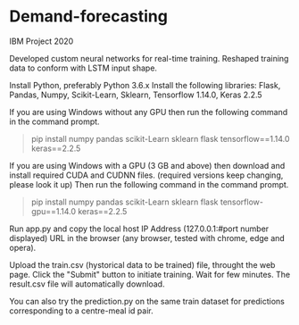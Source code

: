 # Demand-forecasting
IBM Project 2020

Developed custom neural networks for real-time training.
Reshaped training data to conform with LSTM input shape.

Install Python, preferably Python 3.6.x
Install the following libraries: Flask, Pandas, Numpy, Scikit-Learn, Sklearn, Tensorflow 1.14.0, Keras 2.2.5

If you are using Windows without any GPU then run the following command in the command prompt. 
> pip install numpy pandas scikit-Learn sklearn flask tensorflow==1.14.0 keras==2.2.5

If you are using Windows with a GPU (3 GB and above) then download and install required CUDA and CUDNN files. (required versions keep changing, please look it up)
Then run the following command in the command prompt. 
> pip install numpy pandas scikit-Learn sklearn flask tensorflow-gpu==1.14.0 keras==2.2.5

Run app.py and copy the local host IP Address (127.0.0.1:#port number displayed) URL in the browser (any browser, tested with chrome, edge and opera).

Upload the train.csv (hystorical data to be trained) file, throught the web page.
Click the "Submit" button to initiate training.
Wait for few minutes. The result.csv file will automatically download.

You can also try the prediction.py on the same train dataset for predictions corresponding to a centre-meal id pair.




